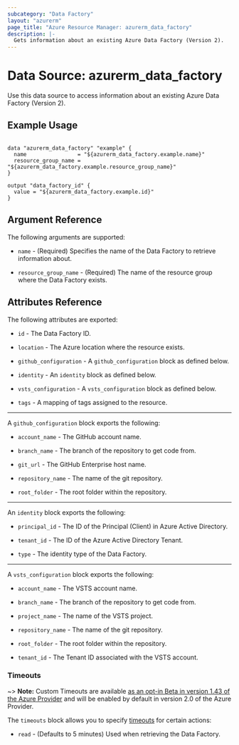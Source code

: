 ```yaml
---
subcategory: "Data Factory"
layout: "azurerm"
page_title: "Azure Resource Manager: azurerm_data_factory"
description: |-
  Gets information about an existing Azure Data Factory (Version 2).
---
```


# Data Source: azurerm_data_factory

Use this data source to access information about an existing Azure Data Factory (Version 2).

## Example Usage

```hcl

data "azurerm_data_factory" "example" {
  name                = "${azurerm_data_factory.example.name}"
  resource_group_name = "${azurerm_data_factory.example.resource_group_name}"
}

output "data_factory_id" {
  value = "${azurerm_data_factory.example.id}"
}

```

## Argument Reference

The following arguments are supported:

* `name` - (Required) Specifies the name of the Data Factory to retrieve information about. 

* `resource_group_name` - (Required) The name of the resource group where the Data Factory exists.

## Attributes Reference

The following attributes are exported:

* `id` - The Data Factory ID.

* `location` - The Azure location where the resource exists.

* `github_configuration` - A `github_configuration` block as defined below.

* `identity` - An `identity` block as defined below.

* `vsts_configuration` - A `vsts_configuration` block as defined below.

* `tags` - A mapping of tags assigned to the resource.
---

A `github_configuration` block exports the following:

* `account_name` - The GitHub account name.

* `branch_name` - The branch of the repository to get code from.

* `git_url` - The GitHub Enterprise host name. 

* `repository_name` - The name of the git repository.

* `root_folder` - The root folder within the repository.

---

An `identity` block exports the following:

* `principal_id` - The ID of the Principal (Client) in Azure Active Directory.

* `tenant_id` - The ID of the Azure Active Directory Tenant.

* `type` - The identity type of the Data Factory.

---

A `vsts_configuration` block exports the following:

* `account_name` - The VSTS account name.

* `branch_name` - The branch of the repository to get code from.

* `project_name` - The name of the VSTS project.

* `repository_name` - The name of the git repository.

* `root_folder` - The root folder within the repository.

* `tenant_id` - The Tenant ID associated with the VSTS account.

### Timeouts

~> **Note:** Custom Timeouts are available [as an opt-in Beta in version 1.43 of the Azure Provider](/docs/providers/azurerm/guides/2.0-beta.html) and will be enabled by default in version 2.0 of the Azure Provider.

The `timeouts` block allows you to specify [timeouts](https://www.terraform.io/docs/configuration/resources.html#timeouts) for certain actions:

* `read` - (Defaults to 5 minutes) Used when retrieving the Data Factory.
